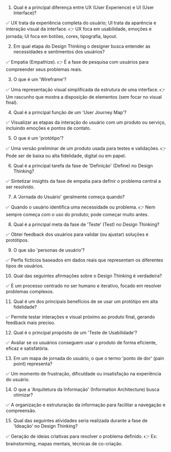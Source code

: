 1. Qual é a principal diferença entre UX (User Experience) e UI (User Interface)?

✅ UX trata da experiência completa do usuário; UI trata da aparência e interação visual da interface.
👉 UX foca em usabilidade, emoções e jornada; UI foca em botões, cores, tipografia, layout.

2. Em qual etapa do Design Thinking o designer busca entender as necessidades e sentimentos dos usuários?

✅ Empatia (Empathize).
👉 É a fase de pesquisa com usuários para compreender seus problemas reais.

3. O que é um 'Wireframe'?

✅ Uma representação visual simplificada da estrutura de uma interface.
👉 Um rascunho que mostra a disposição de elementos (sem focar no visual final).

4. Qual é a principal função de um 'User Journey Map'?

✅ Visualizar as etapas da interação do usuário com um produto ou serviço, incluindo emoções e pontos de contato.

5. O que é um 'protótipo'?

✅ Uma versão preliminar de um produto usada para testes e validações.
👉 Pode ser de baixa ou alta fidelidade, digital ou em papel.

6. Qual é a principal tarefa da fase de 'Definição' (Define) no Design Thinking?

✅ Sintetizar insights da fase de empatia para definir o problema central a ser resolvido.

7. A 'Jornada do Usuário' geralmente começa quando?

✅ Quando o usuário identifica uma necessidade ou problema.
👉 Nem sempre começa com o uso do produto; pode começar muito antes.

8. Qual é a principal meta da fase de 'Teste' (Test) no Design Thinking?

✅ Obter feedback dos usuários para validar (ou ajustar) soluções e protótipos.

9. O que são 'personas de usuário'?

✅ Perfis fictícios baseados em dados reais que representam os diferentes tipos de usuários.

10. Qual das seguintes afirmações sobre o Design Thinking é verdadeira?

✅ É um processo centrado no ser humano e iterativo, focado em resolver problemas complexos.

11. Qual é um dos principais benefícios de se usar um protótipo em alta fidelidade?

✅ Permite testar interações e visual próximo ao produto final, gerando feedback mais preciso.

12. Qual é o principal propósito de um 'Teste de Usabilidade'?

✅ Avaliar se os usuários conseguem usar o produto de forma eficiente, eficaz e satisfatória.

13. Em um mapa de jornada do usuário, o que o termo 'ponto de dor' (pain point) representa?

✅ Um momento de frustração, dificuldade ou insatisfação na experiência do usuário.

14. O que a 'Arquitetura da Informação' (Information Architecture) busca otimizar?

✅ A organização e estruturação da informação para facilitar a navegação e compreensão.

15. Qual das seguintes atividades seria realizada durante a fase de 'Ideação' no Design Thinking?

✅ Geração de ideias criativas para resolver o problema definido.
👉 Ex: brainstorming, mapas mentais, técnicas de co-criação.
